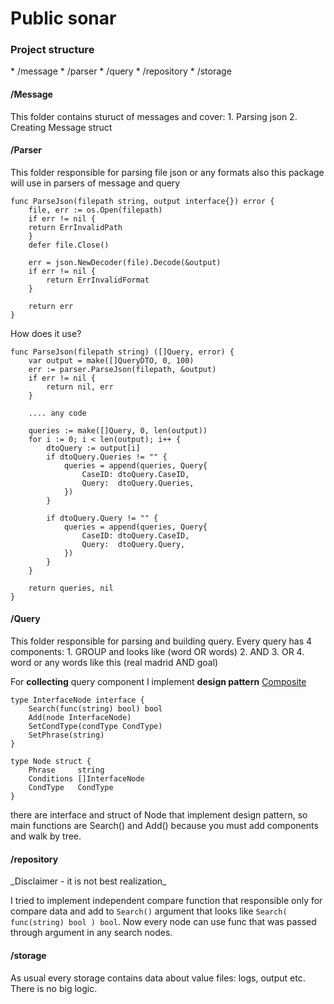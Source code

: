 <h1>Public sonar</h1>

<h3>Project structure</h3>
* /message
* /parser
* /query
* /repository
* /storage

<h4>/Message</h4>
This folder contains sturuct of messages and cover:
1. Parsing json
2. Creating Message struct

<h4>/Parser</h4>
This folder responsible for parsing file json or any formats 
also this package will use in parsers of message and query

```
func ParseJson(filepath string, output interface{}) error {
    file, err := os.Open(filepath)
    if err != nil {
    return ErrInvalidPath
    }
    defer file.Close()

	err = json.NewDecoder(file).Decode(&output)
	if err != nil {
		return ErrInvalidFormat
	}

	return err
}
```

How does it use?

```
func ParseJson(filepath string) ([]Query, error) {
	var output = make([]QueryDTO, 0, 100)
	err := parser.ParseJson(filepath, &output)
	if err != nil {
		return nil, err
	}
	
	.... any code

	queries := make([]Query, 0, len(output))
	for i := 0; i < len(output); i++ {
		dtoQuery := output[i]
		if dtoQuery.Queries != "" {
			queries = append(queries, Query{
				CaseID: dtoQuery.CaseID,
				Query:  dtoQuery.Queries,
			})
		}

		if dtoQuery.Query != "" {
			queries = append(queries, Query{
				CaseID: dtoQuery.CaseID,
				Query:  dtoQuery.Query,
			})
		}
	}

	return queries, nil
}
```

<h4>/Query</h4>
This folder responsible for parsing and building query. 
Every query has 4 components:
1. GROUP and looks like (word OR words)
2. AND 
3. OR
4. word or any words like this (real madrid AND goal)

For **collecting** query component I implement **design pattern** [Composite](https://golangbyexample.com/composite-design-pattern-golang/#:~:text=Composition%20design%20pattern%20is%20used,objects%20into%20a%20tree%20structure.)

```
type InterfaceNode interface {
    Search(func(string) bool) bool
    Add(node InterfaceNode)
    SetCondType(condType CondType)
    SetPhrase(string)
}

type Node struct {
    Phrase     string
    Conditions []InterfaceNode
    CondType   CondType
}
```

there are interface and struct of Node that implement design pattern, so main functions
are Search() and Add() because you must add components and walk by tree.

<h4>/repository</h4>
_Disclaimer - it is not best realization_

I tried to implement independent compare function that responsible only for compare data
and add to `Search()` argument that looks like `Search( func(string) bool ) bool`.
Now every node can use func that was passed through argument in any search nodes.

<h4>/storage</h4>
As usual every storage contains data about value files: logs, output etc.
There is no big logic.
